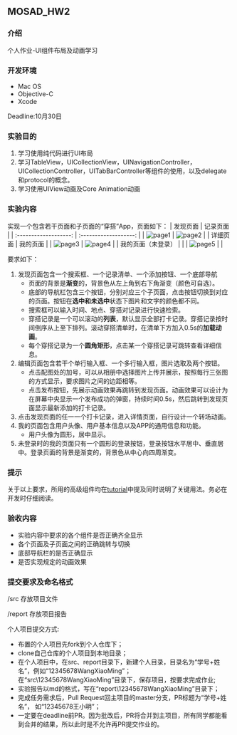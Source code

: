 ##  MOSAD_HW2
### 介绍
个人作业-UI组件布局及动画学习
### 开发环境
* Mac OS 
* Objective-C
* Xcode

Deadline:10月30日

### 实验目的
1. 学习使用纯代码进行UI布局
2. 学习TableView，UICollectionView，UINavigationController，UICollectionController，UITabBarController等组件的使用，以及delegate和protocol的概念。
3. 学习使用UIView动画及Core Animation动画
### 实验内容
实现一个包含若干页面和子页面的“穿搭”App，页面如下：
|       发现页面        |       记录页面        |
| :-------------------: | :-------------------: |
| ![page1](./img/1.png) | ![page2](./img/2.png) |
|       详细页面        |       我的页面        |
| ![page3](./img/3.png) | ![page4](./img/4.png) |
|  我的页面（未登录）   |                       |
| ![page5](./img/5.png) |                       |

要求如下：
1. 发现页面包含一个搜索框、一个记录清单、一个添加按钮、一个底部导航
   - 页面的背景是**渐变**的，背景色从左上角到右下角渐变（颜色可自选）。
   - 底部的导航栏包含三个按钮，分别对应三个子页面，点击按钮切换到对应的页面。按钮在**选中和未选中**状态下图片和文字的颜色都不同。
   - 搜索框可以输入时间、地点、穿搭对记录进行快速检索。
   - 穿搭记录是一个可以滚动的**列表**，默认显示全部打卡记录。穿搭记录按时间倒序从上至下排列。滚动穿搭清单时，在清单下方加入0.5s的**加载动画**。
   - 每个穿搭记录为一个**圆角矩形**，点击某一个穿搭记录可跳转查看详细信息。
2. 编辑页面包含若干个单行输入框、一个多行输入框，图片选取及两个按钮。
   - 点击配图处的加号，可以从相册中选择图片上传并展示，按照每行三张图的方式显示，要求图片之间的边距相等。
   - 点击发布按钮，先展示动画效果再跳转到发现页面。动画效果可以设计为在屏幕中央显示一个发布成功的弹窗，持续时间0.5s，然后跳转到发现页面显示最新添加的打卡记录。
3. 点击发现页面的任一一个打卡记录，进入详情页面，自行设计一个转场动画。
4. 我的页面包含用户头像、用户基本信息以及APP的通用信息和功能。
   - 用户头像为圆形，居中显示。
5. 未登录时的我的页面只有一个圆形的登录按钮，登录按钮水平居中、垂直居中。登录页面的背景是渐变的，背景色从中心向四周渐变。

### 提示

关于以上要求，所用的高级组件均在[tutorial](tutorial.md)中提及同时说明了关键用法。务必在开发时仔细阅读。

### 验收内容
- 实验内容中要求的各个组件是否正确齐全显示
- 各个页面及子页面之间的正确跳转与切换
- 底部导航栏的是否正确显示
- 是否实现规定的动画效果

### 提交要求及命名格式

/src 存放项目文件

/report 存放项目报告

个人项目提交方式:

- 布置的个人项目先fork到个人仓库下；
- clone自己仓库的个人项目到本地目录；
- 在个人项目中，在src、report目录下，新建个人目录，目录名为“学号+姓名”，例如“12345678WangXiaoMing”；
在“src\12345678WangXiaoMing”目录下，保存项目，按要求完成作业;
- 实验报告以md的格式，写在“report\12345678WangXiaoMing”目录下；
- 完成任务需求后，Pull Request回主项目的master分支，PR标题为“学号+姓名”， 如“12345678王小明”；
- 一定要在deadline前PR。因为批改后，PR将合并到主项目，所有同学都能看到合并的结果，所以此时是不允许再PR提交作业的。
